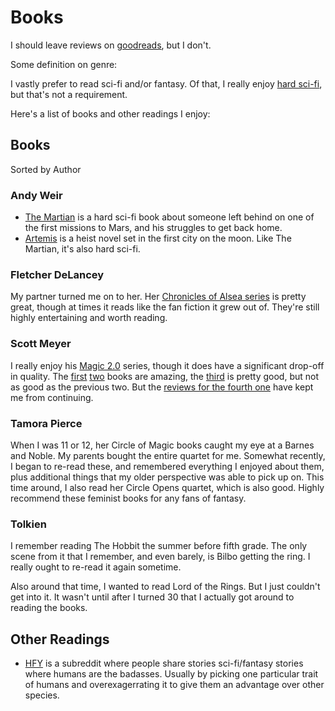 # Books

I should leave reviews on [goodreads](https://goodreads.com), but I don't.

Some definition on genre:

I vastly prefer to read sci-fi and/or fantasy. Of that, I really enjoy [hard sci-fi](https://tvtropes.org/pmwiki/pmwiki.php/SlidingScale/MohsScaleOfScienceFictionHardness), but that's not a requirement.

Here's a list of books and other readings I enjoy:

## Books

Sorted by Author

### Andy Weir

- [The Martian](https://www.goodreads.com/book/show/18007564-the-martian) is a hard sci-fi book about someone left behind on one of the first missions to Mars, and his struggles to get back home.
- [Artemis](https://www.goodreads.com/book/show/34928122-artemis) is a heist novel set in the first city on the moon. Like The Martian, it's also hard sci-fi.

### Fletcher DeLancey

My partner turned me on to her. Her [Chronicles of Alsea series](https://www.goodreads.com/book/show/39333098-the-caphenon) is pretty great, though at times it reads like the fan fiction it grew out of. They're still highly entertaining and worth reading.

### Scott Meyer

I really enjoy his [Magic 2.0](https://www.goodreads.com/book/show/18616975-off-to-be-the-wizard) series, though it does have a significant drop-off in quality. The [first](https://www.goodreads.com/book/show/18616975-off-to-be-the-wizard) [two](https://www.goodreads.com/book/show/21483760-spell-or-high-water) books are amazing, the [third](https://www.goodreads.com/book/show/23249416-an-unwelcome-quest) is pretty good, but not as good as the previous two. But the [reviews for the fourth one](https://www.goodreads.com/book/show/36566205-fight-and-flight) have kept me from continuing.

### Tamora Pierce

When I was 11 or 12, her Circle of Magic books caught my eye at a Barnes and Noble. My parents bought the entire quartet for me. Somewhat recently, I began to re-read these, and remembered everything I enjoyed about them, plus additional things that my older perspective was able to pick up on. This time around, I also read her Circle Opens quartet, which is also good. Highly recommend these feminist books for any fans of fantasy.

### Tolkien

I remember reading The Hobbit the summer before fifth grade. The only scene from it that I remember, and even barely, is Bilbo getting the ring. I really ought to re-read it again sometime.

Also around that time, I wanted to read Lord of the Rings. But I just couldn't get into it. It wasn't until after I turned 30 that I actually got around to reading the books.

## Other Readings

- [HFY](https://reddit.com/r/hfy) is a subreddit where people share stories sci-fi/fantasy stories where humans are the badasses. Usually by picking one particular trait of humans and overexagerrating it to give them an advantage over other species.
